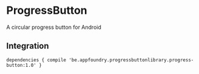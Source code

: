 # ProgressButton
A circular progress button for Android

## Integration

`dependencies {
    compile 'be.appfoundry.progressbuttonlibrary.progress-button:1.0'
}`
